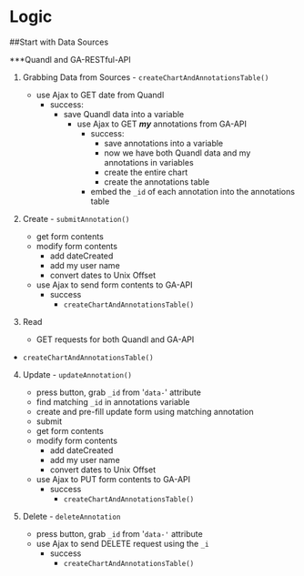 # Logic

##Start with Data Sources

***Quandl and GA-RESTful-API

1. Grabbing Data from Sources - ```createChartAndAnnotationsTable()```
	- use Ajax to GET date from Quandl
		- success:
			- save Quandl data into a variable
				- use Ajax to GET ***my*** annotations from GA-API
					- success:
						- save annotations into a variable
						- now we have both Quandl data and my annotations in variables
					  - create the entire chart
					  - create the annotations table
		          - embed the ```_id``` of each annotation into the annotations table

2. Create - ```submitAnnotation()```
	- get form contents
	- modify form contents 
		- add dateCreated
		- add my user name
		- convert dates to Unix Offset
	- use Ajax to send form contents to GA-API
		- success
			- ```createChartAndAnnotationsTable()```

3. Read
	- GET requests for both Quandl and GA-API
  - ```createChartAndAnnotationsTable()```

4. Update - ```updateAnnotation()```
	- press button, grab ```_id``` from '``data-``' attribute
	- find matching ```_id``` in annotations variable
	- create and pre-fill update form using matching annotation
	- submit
	- get form contents
	- modify form contents 
		- add dateCreated
		- add my user name
		- convert dates to Unix Offset
	- use Ajax to PUT form contents to GA-API
		- success
			- ```createChartAndAnnotationsTable()```

5. Delete - ```deleteAnnotation```
	- press button, grab ```_id``` from '``data-'`` attribute
	- use Ajax to send DELETE request using the ```_i```
		- success
			- ```createChartAndAnnotationsTable()```
